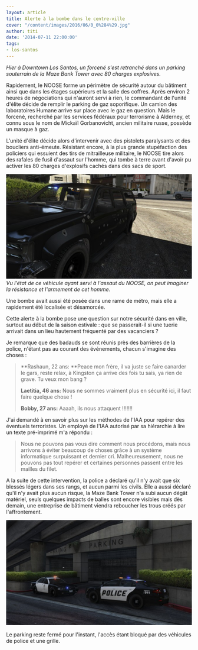 ```yaml
---
layout: article
title: Alerte à la bombe dans le centre-ville
cover: "/content/images/2016/06/0_0%284%29.jpg"
author: titi
date: '2014-07-11 22:00:00'
tags:
- los-santos
---
```


_Hier à Downtown Los Santos, un forcené s'est retranché dans un parking souterrain de la Maze Bank Tower avec 80 charges explosives._

Rapidement, le NOOSE forme un périmètre de sécurité autour du bâtiment ainsi que dans les étages supérieurs et la salle des coffres. Après environ 2 heures de négociations qui n'auront servi à rien, le commandant de l'unité d'élite décide de remplir le parking de gaz soporifique. Un camion des laboratoires Humane arrive sur place avec le gaz en question. Mais le forcené, recherché par les services fédéraux pour terrorisme à Alderney, et connu sous le nom de Mickaïl Gorbanovicht, ancien militaire russe, possède un masque à gaz.

L'unité d'élite décide alors d'intervenir avec des pistolets paralysants et des boucliers anti-émeute. Résistant encore, à la plus grande stupéfaction des policiers qui essuient des tirs de mitrailleuse militaire, le NOOSE tire alors des rafales de fusil d'assaut sur l'homme, qui tombe à terre avant d'avoir pu activer les 80 charges d'explosifs cachés dans des sacs de sport.

![Vu l'état de ce véhicule ayant servi à l'assaut du NOOSE, on peut imaginer la résistance et l'armement de cet homme.](/content/images/2016/06/0_0%282%29.jpg)
_Vu l'état de ce véhicule ayant servi à l'assaut du NOOSE, on peut imaginer la résistance et l'armement de cet homme._

Une bombe avait aussi été posée dans une rame de métro, mais elle a rapidement été localisée et désamorcée.

Cette alerte à la bombe pose une question sur notre sécurité dans en ville, surtout au début de la saison estivale : que se passerait-il si une tuerie arrivait dans un lieu hautement fréquenté par des vacanciers ?

Je remarque que des badauds se sont réunis près des barrières de la police, n'étant pas au courant des événements, chacun s'imagine des choses :

> \*\*Rashaun, 22 ans: \*\*Peace mon frère, il va juste se faire canarder le gars, reste relax, à Kingston ça arrive des fois tu sais, ya rien de grave. Tu veux mon bang ?
> 
> **Laetitia, 46 ans:** Nous ne sommes vraiment plus en sécurité ici, il faut faire quelque chose !
> 
> **Bobby, 27 ans:** Aaaah, ils nous attaquent !!!!!!!

J'ai demandé à en savoir plus sur les méthodes de l'IAA pour repérer des éventuels terroristes. Un employé de l'IAA autorisé par sa hiérarchie à lire un texte pré-imprimé m'a répondu :

> Nous ne pouvons pas vous dire comment nous procédons, mais nous arrivons à éviter beaucoup de choses grâce à un système informatique surpuissant et dernier cri. Malheureusement, nous ne pouvons pas tout repérer et certaines personnes passent entre les mailles du filet.

A la suite de cette intervention, la police a déclaré qu'il n'y avait que six blessés légers dans ses rangs, et aucun parmi les civils. Elle a aussi déclaré qu'il n'y avait plus aucun risque, la Maze Bank Tower n'a subi aucun dégât matériel, seuls quelques impacts de balles sont encore visibles mais dès demain, une entreprise de bâtiment viendra reboucher les trous créés par l'affrontement.

![](/content/images/2016/06/0_0%285%29_0.jpg)

Le parking reste fermé pour l'instant, l'accès étant bloqué par des véhicules de police et une grille.

<!--kg-card-end: markdown-->
